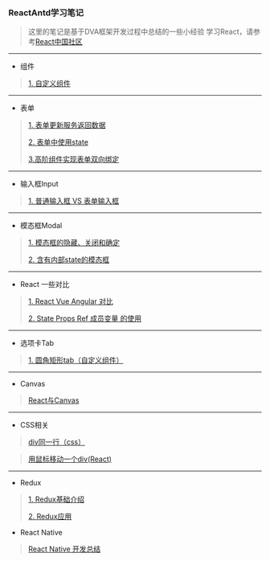 ### ReactAntd学习笔记
>这里的笔记是基于DVA框架开发过程中总结的一些小经验
   学习React，请参考[React中国社区](http://react-china.org/)

---

* 组件
>[1. 自定义组件](https://github.com/sheenden0722/ReactAntdNotes/tree/master/ComponentModule)
---
* 表单
>[1. 表单更新服务返回数据](https://github.com/sheenden0722/ReactAntdNotes/tree/master/Form/formUpdata)
>
>[2. 表单中使用state](https://github.com/sheenden0722/ReactAntdNotes/tree/master/Form/formUseState)
>
>[3.高阶组件实现表单双向绑定](https://github.com/sheenden0722/ReactAntdNotes/tree/master/Form/formHighLevelDataBind)
---
* 输入框Input
>[1. 普通输入框 VS 表单输入框](https://github.com/sheenden0722/ReactAntdNotes/tree/master/Input)
---
* 模态框Modal
>[1. 模态框的隐藏、关闭和确定](https://github.com/sheenden0722/ReactAntdNotes/tree/master/Modal/hideAndCloseModal)
>
>[2. 含有内部state的模态框](https://github.com/sheenden0722/ReactAntdNotes/tree/master/Modal/innerStateModal)
---
* React 一些对比
>[1. React Vue Angular 对比](https://github.com/sheenden0722/ReactAntdNotes/tree/master/ReactVueAngular)
>
>[2. State Props Ref 成员变量 的使用](https://github.com/sheenden0722/ReactAntdNotes/tree/master/StatePropsRef)
---
* 选项卡Tab
>[1. 圆角矩形tab（自定义组件）](https://github.com/sheenden0722/ReactAntdNotes/tree/master/Tabs/squareTab)

------

- Canvas

> [React与Canvas](https://github.com/sheenden0722/ReactAntdNotes/tree/master/Canvas)
---
- CSS相关

> [div同一行（css）](https://github.com/sheenden0722/ReactAntdNotes/tree/master/CSSrelate/cssLayout)

> [用鼠标移动一个div(React)](https://github.com/sheenden0722/ReactAntdNotes/tree/master/CSSrelate/moveDiv)

---

* Redux

> [1. Redux基础介绍](https://github.com/sheenden0722/ReactAntdNotes/tree/master/Redux/reduxIntro)
>
> [2. Redux应用](https://github.com/sheenden0722/ReactAntdNotes/tree/master/Redux/reduxApply)

* React Native

> [React Native 开发总结](https://github.com/sheenden0722/ReactAntdNotes/tree/master/RN)


